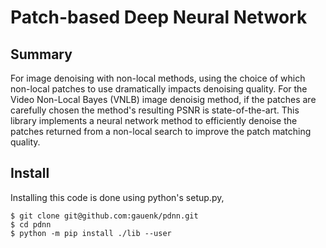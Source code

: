 
Patch-based Deep Neural Network
=====

Summary
-----

For image denoising with non-local methods, using the choice of which non-local patches to use dramatically impacts denoising quality. For the Video Non-Local Bayes (VNLB) image denoisig method, if the patches are carefully chosen the method's resulting PSNR is state-of-the-art. This library implements a neural network method to efficiently denoise the patches returned from a non-local search to improve the patch matching quality. 

Install
----

Installing this code is done using python's setup.py,

```
$ git clone git@github.com:gauenk/pdnn.git
$ cd pdnn
$ python -m pip install ./lib --user
```
